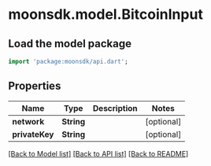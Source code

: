 # moonsdk.model.BitcoinInput

## Load the model package

```dart
import 'package:moonsdk/api.dart';
```

## Properties

| Name           | Type       | Description | Notes       |
| -------------- | ---------- | ----------- | ----------- |
| **network**    | **String** |             | \[optional] |
| **privateKey** | **String** |             | \[optional] |

[\[Back to Model list\]](./#documentation-for-models) [\[Back to API list\]](./#documentation-for-api-endpoints) [\[Back to README\]](./)
